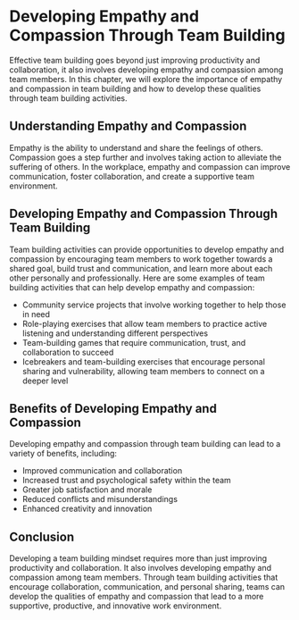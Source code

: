 Developing Empathy and Compassion Through Team Building
======================================================================================================

Effective team building goes beyond just improving productivity and collaboration, it also involves developing empathy and compassion among team members. In this chapter, we will explore the importance of empathy and compassion in team building and how to develop these qualities through team building activities.

Understanding Empathy and Compassion
------------------------------------

Empathy is the ability to understand and share the feelings of others. Compassion goes a step further and involves taking action to alleviate the suffering of others. In the workplace, empathy and compassion can improve communication, foster collaboration, and create a supportive team environment.

Developing Empathy and Compassion Through Team Building
-------------------------------------------------------

Team building activities can provide opportunities to develop empathy and compassion by encouraging team members to work together towards a shared goal, build trust and communication, and learn more about each other personally and professionally. Here are some examples of team building activities that can help develop empathy and compassion:

* Community service projects that involve working together to help those in need
* Role-playing exercises that allow team members to practice active listening and understanding different perspectives
* Team-building games that require communication, trust, and collaboration to succeed
* Icebreakers and team-building exercises that encourage personal sharing and vulnerability, allowing team members to connect on a deeper level

Benefits of Developing Empathy and Compassion
---------------------------------------------

Developing empathy and compassion through team building can lead to a variety of benefits, including:

* Improved communication and collaboration
* Increased trust and psychological safety within the team
* Greater job satisfaction and morale
* Reduced conflicts and misunderstandings
* Enhanced creativity and innovation

Conclusion
----------

Developing a team building mindset requires more than just improving productivity and collaboration. It also involves developing empathy and compassion among team members. Through team building activities that encourage collaboration, communication, and personal sharing, teams can develop the qualities of empathy and compassion that lead to a more supportive, productive, and innovative work environment.
